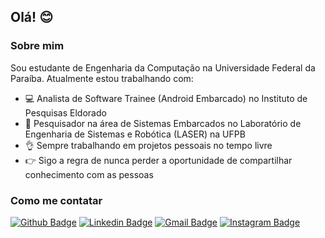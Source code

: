 <!--
<p align='center'>
<img src="https://github.com/mateustoin/mateustoin/blob/master/img/header.png?raw=true">&nbsp;&nbsp;
</p>

Concluinte de Engenharia da Computação que ama Sistemas Embarcados, IoT, Robótica e principalmente Programar, Ensinar e Aprender. Estou sempre em busca de novas tecnologias, linguagens e soluções de problemas que ajudem as pessoas de alguma forma, para que todos possam se beneficiar no final. Por isso tento ensinar tudo que aprendo, para que pessoas como você, visitando esse perfil, que tenha interesses parecidos com o meu, possa aprender e levar esse conhecimento para frente!

<details>
 <summary><strong>🤓 Conquistas 🤓</strong></summary>
   - (2017) Prêmio Criatividade no Hackathon do GDG, durante o evento DevFest Maceió, avaliado e entregue por Engenheiros de Software do Google <br/>
   - (2020) 2º lugar no Hackathon da OAB-PB <br/>
   - (2020) Publicação do artigo: <a href="http://www.jzus.zju.edu.cn/article.php?doi=10.1631/FITEE.2000149">Motor speed estimation and failure detection of small UAV using density of maxima</a> <br/>
   - (2020) Top 9 no Zenvia Experience Hackathon: New Horizons, Time 33 <a href="https://zenviaexperience.com/resultado-2-edicao">(Health Prevent Technology)</a> <br/>
</details>

<details>
 <summary><strong>Conheça o meu trabalho e acesse os links</strong></summary>
   - 🔭 Pesquisador no Laboratório de Engenharia de Sistemas e Robótica na UFPB, trabalhando com Internet das Coisas e Sistemas Embarcados em Drones <br/>
   - 🌱 Ex pesquisador LAIS-UFRN, trabalhando com Sistemas Embarcados para soluções na área da saúde <br/>
   - 👯 Aulas de robótica e projetos pelo Capítulo de Robótica e Automação do IEEE - UFPB  <br/>
   - 👀 Fica de olho em projetos variados aqui mesmo no <a href="https://github.com/mateustoin">Github</a> <br/>
   - ❤ Compartilho um pouco de conhecimento e conteúdos no <a href="https://instagram.com/matteus_antonio">meu Instagram!</a> <br/> 
</details>

<br/>
-->

## Olá! 😊 

### Sobre mim

Sou estudante de Engenharia da Computação na Universidade Federal da Paraíba. Atualmente estou trabalhando com:

- 💻 Analista de Software Trainee (Android Embarcado) no Instituto de Pesquisas Eldorado
- 💉 Pesquisador na área de Sistemas Embarcados no Laboratório de Engenharia de Sistemas e Robótica (LASER) na UFPB
- 👌 Sempre trabalhando em projetos pessoais no tempo livre
- 👉 Sigo a regra de nunca perder a oportunidade de compartilhar conhecimento com as pessoas

### Como me contatar

[![Github Badge](https://img.shields.io/badge/-Github-000?style=flat-square&logo=Github&logoColor=white&link=https://github.com/mateustoin)](https://github.com/mateustoin)
[![Linkedin Badge](https://img.shields.io/badge/-LinkedIn-blue?style=flat-square&logo=Linkedin&logoColor=white&link=https://www.linkedin.com/in/mateus-antonio-robotica/?locale=en_US)](https://www.linkedin.com/in/mateustoin/?locale=en_US)
[![Gmail Badge](https://img.shields.io/badge/-Gmail-c14438?style=flat-square&logo=Gmail&logoColor=white&link=mailto:mateustoin@gmail.com)](mailto:mateustoin@gmail.com)
[![Instagram Badge](https://img.shields.io/badge/-Instagram-C13584?style=flat-square&labelColor=C13584&logo=instagram&logoColor=white&link=https://www.instagram.com/mateus_toin/)](https://www.instagram.com/mateus_anton/)

<!--
<p align="center">
<a href="https://github.com/mateustoin">
  <img height="160em" src="https://github-readme-stats.vercel.app/api?username=mateustoin&theme=dracula&show_icons=true&include_all_commits=true&count_private=true" />
  <img height="160em" src="https://github-readme-stats.vercel.app/api/top-langs/?username=mateustoin&theme=dracula&layout=compact&langs_count=6" />
 <p align="center"> 
  Visitor count<br>
  <img src="https://profile-counter.glitch.me/mateustoin/count.svg" />
</p>
-->

</a>
</p>
